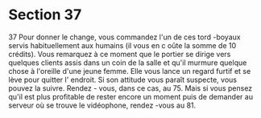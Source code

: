 # Section 37

37
Pour donner le change, vous commandez l'un de ces tord -boyaux
servis habituellement aux humains (il vous en c oûte la somme de
10 crédits). Vous remarquez à ce moment que le portier se dirige
vers quelques clients assis dans un coin de la salle et qu'il
murmure quelque chose à l'oreille d'une jeune femme. Elle vous
lance un regard furtif et se lève pour quitter l' endroit. Si son
attitude vous paraît suspecte, vous pouvez la suivre. Rendez -
vous, dans ce cas, au 75. Mais si vous pensez qu'il est plus
profitable de rester encore un moment puis de demander au
serveur où se trouve le vidéophone,  rendez -vous au 81.